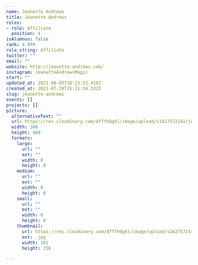 ```yaml
---
name: Jeanette Andrews
title: Jeanette Andrews
roles:
- role: Affiliate
  position: 4
isAlumnus: false
rank: 4.999
role_string: Affiliate
twitter: ""
email: ""
website: http://jeanette-andrews.com/
instagram: JeanetteAndrewsMagic
start: ""
updated_at: 2021-08-03T10:23:52.416Z
created_at: 2021-07-29T15:11:34.332Z
slug: jeanette-andrews
events: []
projects: []
picture:
  alternativeText: ""
  url: https://res.cloudinary.com/dfffh0gkl/image/upload/v1627572142/jeanette_9b868918b2.jpg
  width: 300
  height: 460
  formats:
    large:
      url: ""
      ext: ""
      width: 0
      height: 0
    medium:
      url: ""
      ext: ""
      width: 0
      height: 0
    small:
      url: ""
      ext: ""
      width: 0
      height: 0
    thumbnail:
      url: https://res.cloudinary.com/dfffh0gkl/image/upload/v1627572144/thumbnail_jeanette_9b868918b2.jpg
      ext: .jpg
      width: 102
      height: 156

---
```

